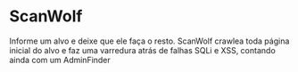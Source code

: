 # ScanWolf
Informe um alvo e deixe que ele faça o resto. ScanWolf crawlea toda página inicial do alvo e faz uma varredura atrás de falhas SQLi e XSS, contando ainda com um AdminFinder
